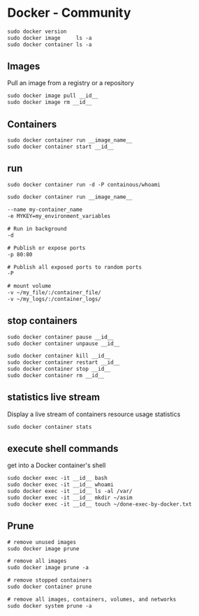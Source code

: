 # Docker - Community

```txt
sudo docker version
sudo docker image     ls -a
sudo docker container ls -a
```


## Images
Pull an image from a registry or a repository
```txt
sudo docker image pull __id__
sudo docker image rm __id__
```


## Containers
```txt
sudo docker container run __image_name__
sudo docker container start __id__
```


## run
```txt
sudo docker container run -d -P containous/whoami

sudo docker container run __image_name__

--name my-container_name
-e MYKEY=my_environment_variables

# Run in background
-d

# Publish or expose ports
-p 80:80

# Publish all exposed ports to random ports
-P

# mount volume
-v ~/my_file/:/container_file/
-v ~/my_logs/:/container_logs/
```


## stop containers
```txt
sudo docker container pause __id__
sudo docker container unpause __id__

sudo docker container kill __id__
sudo docker container restart __id__
sudo docker container stop __id__
sudo docker container rm __id__
```


## statistics live stream
Display a live stream of containers resource usage statistics
```txt
sudo docker container stats
```


## execute shell commands
get into a Docker container's shell
```txt
sudo docker exec -it __id__ bash
sudo docker exec -it __id__ whoami
sudo docker exec -it __id__ ls -al /var/
sudo docker exec -it __id__ mkdir ~/asim
sudo docker exec -it __id__ touch ~/done-exec-by-docker.txt
```


## Prune
```txt
# remove unused images
sudo docker image prune

# remove all images
sudo docker image prune -a

# remove stopped containers
sudo docker container prune

# remove all images, containers, volumes, and networks
sudo docker system prune -a
```
